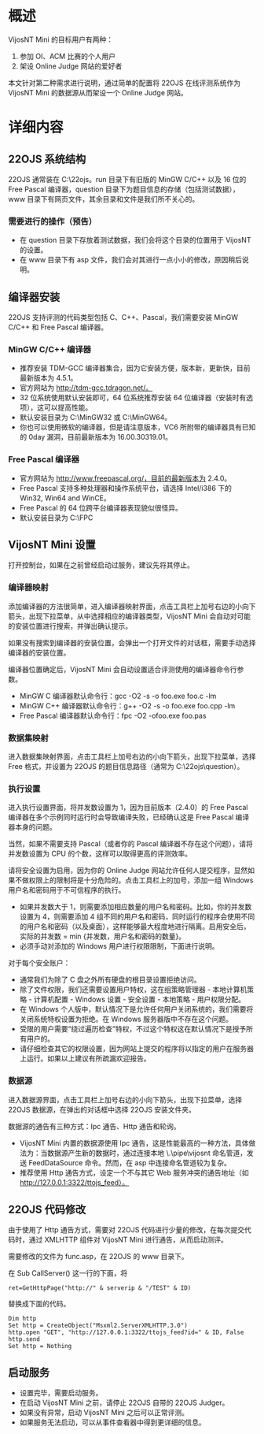 # 概述 #

VijosNT Mini 的目标用户有两种：
  1. 参加 OI、ACM 比赛的个人用户
  1. 架设 Online Judge 网站的爱好者

本文针对第二种需求进行说明，通过简单的配置将 22OJS 在线评测系统作为 VijosNT Mini 的数据源从而架设一个 Online Judge 网站。

# 详细内容 #

## 22OJS 系统结构 ##

22OJS 通常装在 C:\22ojs。run 目录下有旧版的 MinGW C/C++ 以及 16 位的 Free Pascal 编译器，question 目录下为题目信息的存储（包括测试数据），www 目录下有网页文件，其余目录和文件是我们所不关心的。

### 需要进行的操作（预告） ###

  * 在 question 目录下存放着测试数据，我们会将这个目录的位置用于 VijosNT 的设置。
  * 在 www 目录下有 asp 文件，我们会对其进行一点小小的修改，原因稍后说明。

## 编译器安装 ##

22OJS 支持评测的代码类型包括 C、C++、Pascal，我们需要安装 MinGW C/C++ 和 Free Pascal 编译器。

### MinGW C/C++ 编译器 ###

  * 推荐安装 TDM-GCC 编译器集合，因为它安装方便，版本新，更新快，目前最新版本为 4.5.1。
  * 官方网站为 http://tdm-gcc.tdragon.net/。
  * 32 位系统使用默认安装即可，64 位系统推荐安装 64 位编译器（安装时有选项），这可以提高性能。
  * 默认安装目录为 C:\MinGW32 或 C:\MinGW64。
  * 你也可以使用微软的编译器，但是请注意版本，VC6 所附带的编译器具有已知的 0day 漏洞，目前最新版本为 16.00.30319.01。

### Free Pascal 编译器 ###

  * 官方网站为 http://www.freepascal.org/，目前的最新版本为 2.4.0。
  * Free Pascal 支持多种处理器和操作系统平台，请选择 Intel/i386 下的 Win32, Win64 and WinCE。
  * Free Pascal 的 64 位跨平台编译器表现貌似很怪异。
  * 默认安装目录为 C:\FPC

## VijosNT Mini 设置 ##

打开控制台，如果在之前曾经启动过服务，建议先将其停止。

### 编译器映射 ###

添加编译器的方法很简单，进入编译器映射界面，点击工具栏上加号右边的小向下箭头，出现下拉菜单，从中选择相应的编译器类型，VijosNT Mini 会自动对可能的安装位置进行搜索，并弹出确认提示。

如果没有搜索到编译器的安装位置，会弹出一个打开文件的对话框，需要手动选择编译器的安装位置。

编译器位置确定后，VijosNT Mini 会自动设置适合评测使用的编译器命令行参数。

  * MinGW C 编译器默认命令行：gcc -O2 -s -o foo.exe foo.c -lm
  * MinGW C++ 编译器默认命令行：g++ -O2 -s -o foo.exe foo.cpp -lm
  * Free Pascal 编译器默认命令行：fpc -O2 -ofoo.exe foo.pas

### 数据集映射 ###

进入数据集映射界面，点击工具栏上加号右边的小向下箭头，出现下拉菜单，选择 Free 格式，并设置为 22OJS 的题目信息路径（通常为 C:\22ojs\question）。

### 执行设置 ###

进入执行设置界面，将并发数设置为 1，因为目前版本（2.4.0）的 Free Pascal 编译器在多个示例同时运行时会导致编译失败，已经确认这是 Free Pascal 编译器本身的问题。

当然，如果不需要支持 Pascal（或者你的 Pascal 编译器不存在这个问题），请将并发数设置为 CPU 的个数，这样可以取得更高的评测效率。

请将安全设置为启用，因为你的 Online Judge 网站允许任何人提交程序，显然如果不做权限上的限制将是十分危险的。点击工具栏上的加号，添加一组 Windows 用户名和密码用于不可信程序的执行。

  * 如果并发数大于 1，则需要添加相应数量的用户名和密码。比如，你的并发数设置为 4，则需要添加 4 组不同的用户名和密码，同时运行的程序会使用不同的用户名和密码（以及桌面），这样能够最大程度地进行隔离。启用安全后，实际的并发数 = min {并发数，用户名和密码的数量}。
  * 必须手动对添加的 Windows 用户进行权限限制，下面进行说明。

对于每个安全账户：

  * 通常我们为除了 C 盘之外所有硬盘的根目录设置拒绝访问。
  * 除了文件权限，我们还需要设置用户特权，这在组策略管理器 - 本地计算机策略 - 计算机配置 - Windows 设置 - 安全设置 - 本地策略 - 用户权限分配。
  * 在 Windows 个人版中，默认情况下是允许任何用户关闭系统的，我们需要将关闭系统特权设置为拒绝。在 Windows 服务器版中不存在这个问题。
  * 受限的用户需要“绕过遍历检查”特权，不过这个特权这在默认情况下是授予所有用户的。
  * 请仔细检查其它的权限设置，因为网站上提交的程序将以指定的用户在服务器上运行。如果以上建议有所疏漏欢迎报告。

### 数据源 ###

进入数据源界面，点击工具栏上加号右边的小向下箭头，出现下拉菜单，选择 22OJS 数据源，在弹出的对话框中选择 22OJS 安装文件夹。

数据源的通告有三种方式：Ipc 通告、Http 通告和轮询。

  * VijosNT Mini 内置的数据源使用 Ipc 通告，这是性能最高的一种方法，具体做法为：当数据源产生新的数据时，通过连接本地 \\.\pipe\vijosnt 命名管道，发送 FeedDataSource 命令。然而，在 asp 中连接命名管道较为复杂。
  * 推荐使用 Http 通告方式，设定一个不与其它 Web 服务冲突的通告地址（如 http://127.0.0.1:3322/ttojs_feed）。

## 22OJS 代码修改 ##

由于使用了 Http 通告方式，需要对 22OJS 代码进行少量的修改，在每次提交代码时，通过 XMLHTTP 组件对 VijosNT Mini 进行通告，从而启动测评。

需要修改的文件为 func.asp，在 22OJS 的 www 目录下。

在 Sub CallServer() 这一行的下面，将

```
ret=GetHttpPage("http://" & serverip & "/TEST" & ID)
```

替换成下面的代码。

```
Dim http
Set http = CreateObject("Msxml2.ServerXMLHTTP.3.0")
http.open "GET", "http://127.0.0.1:3322/ttojs_feed?id=" & ID, False
http.send
Set http = Nothing
```

## 启动服务 ##

  * 设置完毕，需要启动服务。
  * 在启动 VijosNT Mini 之前，请停止 22OJS 自带的 22OJS Judger。
  * 如果没有异常，启动 VijosNT Mini 之后可以正常评测。
  * 如果服务无法启动，可以从事件查看器中得到更详细的信息。